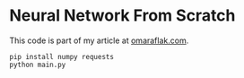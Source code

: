 # Neural Network From Scratch

This code is part of my article at [omaraflak.com](https://omaraflak.com).

```shell
pip install numpy requests
python main.py
```
